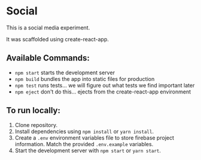 # Social

This is a social media experiment.

It was scaffolded using create-react-app.

## Available Commands:

- `npm start` starts the development server
- `npm build` bundles the app into static files for production
- `npm test` runs tests... we will figure out what tests we find important later
- `npm eject` don't do this... ejects from the create-react-app environment

## To run locally:

1. Clone repository.
1. Install dependencies using `npm install` or `yarn install`.
1. Create a `.env` environment variables file to store firebase project information. Match the provided `.env.example` variables.
1. Start the development server with `npm start` or `yarn start`.
